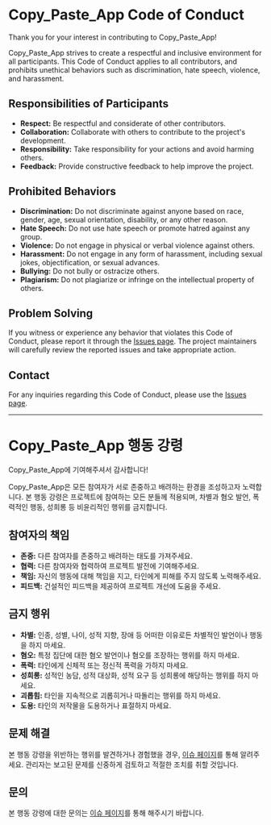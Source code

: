 # Copy_Paste_App Code of Conduct

Thank you for your interest in contributing to Copy_Paste_App!

Copy_Paste_App strives to create a respectful and inclusive environment for all participants.
This Code of Conduct applies to all contributors, and prohibits unethical behaviors such as discrimination, hate speech, violence, and harassment.

## Responsibilities of Participants

- **Respect:** Be respectful and considerate of other contributors.
- **Collaboration:** Collaborate with others to contribute to the project's development.
- **Responsibility:** Take responsibility for your actions and avoid harming others.
- **Feedback:** Provide constructive feedback to help improve the project.

## Prohibited Behaviors

- **Discrimination:** Do not discriminate against anyone based on race, gender, age, sexual orientation, disability, or any other reason.
- **Hate Speech:** Do not use hate speech or promote hatred against any group.
- **Violence:** Do not engage in physical or verbal violence against others.
- **Harassment:** Do not engage in any form of harassment, including sexual jokes, objectification, or sexual advances.
- **Bullying:** Do not bully or ostracize others.
- **Plagiarism:** Do not plagiarize or infringe on the intellectual property of others.

## Problem Solving

If you witness or experience any behavior that violates this Code of Conduct, please report it through the [Issues page](https://github.com/nopigom119/Copy_Paste_App/issues).
The project maintainers will carefully review the reported issues and take appropriate action.

## Contact

For any inquiries regarding this Code of Conduct, please use the [Issues page](https://github.com/nopigom119/Copy_Paste_App/issues).

---

# Copy_Paste_App 행동 강령

Copy_Paste_App에 기여해주셔서 감사합니다!

Copy_Paste_App은 모든 참여자가 서로 존중하고 배려하는 환경을 조성하고자 노력합니다.
본 행동 강령은 프로젝트에 참여하는 모든 분들께 적용되며, 차별과 혐오 발언, 폭력적인 행동, 성희롱 등 비윤리적인 행위를 금지합니다.

## 참여자의 책임

- **존중:** 다른 참여자를 존중하고 배려하는 태도를 가져주세요.
- **협력:** 다른 참여자와 협력하여 프로젝트 발전에 기여해주세요.
- **책임:** 자신의 행동에 대해 책임을 지고, 타인에게 피해를 주지 않도록 노력해주세요.
- **피드백:** 건설적인 피드백을 제공하여 프로젝트 개선에 도움을 주세요.

## 금지 행위

- **차별:** 인종, 성별, 나이, 성적 지향, 장애 등 어떠한 이유로든 차별적인 발언이나 행동을 하지 마세요.
- **혐오:** 특정 집단에 대한 혐오 발언이나 혐오를 조장하는 행위를 하지 마세요.
- **폭력:** 타인에게 신체적 또는 정신적 폭력을 가하지 마세요.
- **성희롱:** 성적인 농담, 성적 대상화, 성적 요구 등 성희롱에 해당하는 행위를 하지 마세요.
- **괴롭힘:** 타인을 지속적으로 괴롭히거나 따돌리는 행위를 하지 마세요.
- **도용:** 타인의 저작물을 도용하거나 표절하지 마세요.

## 문제 해결

본 행동 강령을 위반하는 행위를 발견하거나 경험했을 경우, [이슈 페이지](https://github.com/nopigom119/Copy_Paste_App/issues)를 통해 알려주세요.
관리자는 보고된 문제를 신중하게 검토하고 적절한 조치를 취할 것입니다.

## 문의

본 행동 강령에 대한 문의는 [이슈 페이지](https://github.com/nopigom119/Copy_Paste_App/issues)를 통해 해주시기 바랍니다.
